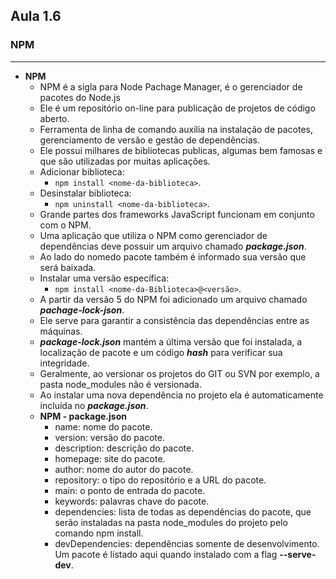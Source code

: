 ## Aula 1.6
### NPM
---
- **NPM**
	- NPM é a sigla para Node Pachage Manager, é o gerenciador de pacotes do Node.js
	- Ele é um repositório on-line para publicação de projetos de código aberto.
	- Ferramenta de linha de comando auxilia na instalação de pacotes, gerenciamento de versão e gestão de dependências.
	- Ele possui milhares de bibliotecas publicas, algumas bem famosas e que são utilizadas por muitas aplicações.
	- Adicionar biblioteca:
		- `npm install <nome-da-biblioteca>`.
	- Desinstalar biblioteca:
		- `npm uninstall <nome-da-biblioteca>`. 
	- Grande partes dos frameworks JavaScript funcionam em conjunto com o NPM.
	- Uma aplicação que utiliza o NPM como gerenciador de dependências deve possuir um arquivo chamado ***package.json***.
	- Ao lado do nomedo pacote também é informado sua versão que será baixada.
	- Instalar uma versão específica:
		- `npm install <nome-da-Biblioteca>@<versão>`.
	- A partir da versão 5 do NPM foi adicionado um arquivo chamado ***pachage-lock-json***.
	- Ele serve para garantir a consistência das dependências entre as máquinas.
	- ***package-lock.json*** mantém a última versão que foi instalada, a localização de pacote e um código ***hash*** para verificar sua integridade.
	- Geralmente, ao versionar os projetos do GIT ou SVN por exemplo, a pasta node_modules não é versionada.
	- Ao instalar uma nova dependência no projeto ela é automaticamente incluída no ***package.json***.
	- **NPM - package.json**
		- name: nome do pacote.
		- version: versão do pacote.
		- description: descrição do pacote.
		- homepage: site do pacote.
		- author: nome do autor do pacote.
		- repository: o tipo do repositório e a URL do pacote.
		- main: o ponto de entrada do pacote.
		- keywords: palavras chave do pacote.
		- dependencies: lista de todas as dependências do pacote, que serão instaladas na pasta node_modules do projeto pelo comando npm install.
		- devDependencies: dependências somente de desenvolvimento. Um pacote é listado aqui quando instalado com a flag **--serve-dev**.